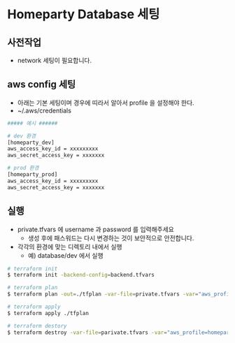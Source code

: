 # Homeparty Database 세팅

## 사전작업
* network 세팅이 필요합니다.

## aws config 세팅
* 아래는 기본 세팅이며 경우에 띠라서 알아서 profile 을 설정해야 한다.
* ~/.aws/credentials

```bash
##### 예시 ######

# dev 환경
[homeparty_dev]
aws_access_key_id = xxxxxxxxx
aws_secret_access_key = xxxxxxx

# prod 환경
[homeparty_prod]
aws_access_key_id = xxxxxxxxx
aws_secret_access_key = xxxxxxx
```

## 실행
* private.tfvars 에 username 과 password 를 입력해주세요
  * 생성 후에 패스워드는 다시 변경하는 것이 보안적으로 안전합니다.
* 각각의 환경에 맞는 디렉토리 내에서 실행
  * 예) database/dev 에서 실행

```sh
# terraform init
$ terraform init -backend-config=backend.tfvars

# terraform plan
$ terraform plan -out=./tfplan -var-file=private.tfvars -var="aws_profile=homeparty_dev"

# terraform apply
$ terraform apply ./tfplan

# terraform destory
$ terraform destroy -var-file=parivate.tfvars -var="aws_profile=homeparty_dev"
```